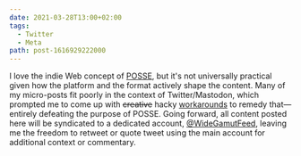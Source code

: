 ```yaml
---
date: 2021-03-28T13:00+02:00
tags:
  - Twitter
  - Meta
path: post-1616929222000
---
```


I love the indie Web concept of [POSSE](https://indieweb.org/POSSE), but it's not universally practical given how the platform and the format actively shape the content. Many of my micro-posts fit poorly in the context of Twitter/Mastodon, which prompted me to come up with ~~creative~~ hacky [workarounds](https://github.com/kaishin/redalemeden.com/commit/809b5d55f52b2b1a6ea33c96c37868031b7fe761) to remedy that—entirely defeating the purpose of POSSE. Going forward, all content posted here will be syndicated to a dedicated account, [@WideGamutFeed](https://twitter.com/WideGamutFeed), leaving me the freedom to retweet or quote tweet using the main account for additional context or commentary.
